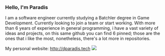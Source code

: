### **Hello, I'm Paradis** ###

I am a software engineer currently studying a Batchler degree in Game Development.
Currently looking to join a team or start working. With more than 6 years of experience in general programming, i have a vast variety of ideas and projects, on this same github you can find 6 pinned; those are the ones that i like the most, nonetheless, there's a lot more in repositories.

My personal website: http://dparadis.tech
![](https://komarev.com/ghpvc/?username=your-github-username)

